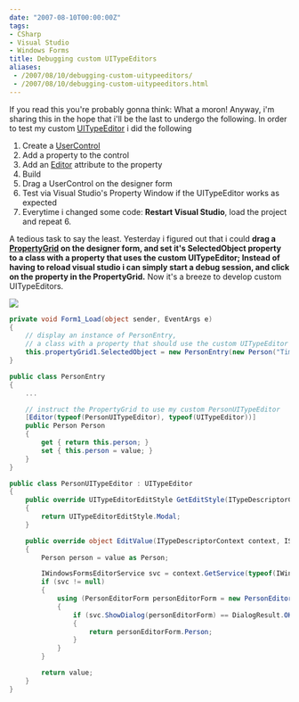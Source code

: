 ```yaml
---
date: "2007-08-10T00:00:00Z"
tags:
- CSharp
- Visual Studio
- Windows Forms
title: Debugging custom UITypeEditors
aliases:
 - /2007/08/10/debugging-custom-uitypeeditors/
 - /2007/08/10/debugging-custom-uitypeeditors.html
---
```

If you read this you're probably gonna think: What a moron! Anyway, i'm sharing this in the hope that i'll be the last to undergo the following. In order to test my custom [UITypeEditor](http://msdn2.microsoft.com/en-us/library/system.drawing.design.uitypeeditor.aspx) i did the following

1. Create a [UserControl](http://msdn2.microsoft.com/en-us/library/system.windows.forms.usercontrol.aspx)
2. Add a property to the control 
3. Add an [Editor](http://msdn2.microsoft.com/en-us/library/system.componentmodel.editorattribute.aspx) attribute to the property
4. Build
5. Drag a UserControl on the designer form
6. Test via Visual Studio's Property Window if the UITypeEditor works as expected
7. Everytime i changed some code: **Restart Visual Studio**, load the project and repeat 6.

A tedious task to say the least. Yesterday i figured out that i could **drag a [PropertyGrid](http://msdn2.microsoft.com/en-us/library/system.windows.forms.propertygrid.aspx) on the designer form, and set it's SelectedObject property to a class with a property that uses the custom UITypeEditor; Instead of having to reload visual studio i can simply start a debug session, and click on the property in the PropertyGrid.** Now it's a breeze to develop custom UITypeEditors.

![](http://www.timvw.be/wp-content/images/uitypeeditor.gif)
  
```csharp
private void Form1_Load(object sender, EventArgs e)
{
	// display an instance of PersonEntry,
	// a class with a property that should use the custom UITypeEditor i want to test
	this.propertyGrid1.SelectedObject = new PersonEntry(new Person("Tim", "Van Wassenhove"));
}

public class PersonEntry
{
	...

	// instruct the PropertyGrid to use my custom PersonUITypeEditor
	[Editor(typeof(PersonUITypeEditor), typeof(UITypeEditor))]
	public Person Person
	{
		get { return this.person; }
		set { this.person = value; }
	}
}

public class PersonUITypeEditor : UITypeEditor
{
	public override UITypeEditorEditStyle GetEditStyle(ITypeDescriptorContext context)
	{
		return UITypeEditorEditStyle.Modal;
	}

	public override object EditValue(ITypeDescriptorContext context, IServiceProvider provider, object value)
	{
		Person person = value as Person;

		IWindowsFormsEditorService svc = context.GetService(typeof(IWindowsFormsEditorService)) as IWindowsFormsEditorService;
		if (svc != null)
		{
			using (PersonEditorForm personEditorForm = new PersonEditorForm(person))
			{
				if (svc.ShowDialog(personEditorForm) == DialogResult.OK)
				{
					return personEditorForm.Person;
				}
			}
		}

		return value;
	}
}
```

